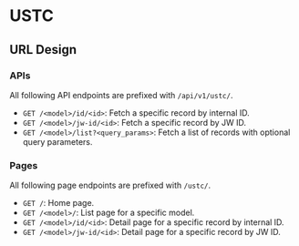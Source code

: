 # USTC

## URL Design

### APIs

All following API endpoints are prefixed with `/api/v1/ustc/`.

- `GET /<model>/id/<id>`: Fetch a specific record by internal ID.
- `GET /<model>/jw-id/<id>`: Fetch a specific record by JW ID.
- `GET /<model>/list?<query_params>`: Fetch a list of records with optional query parameters.

### Pages

All following page endpoints are prefixed with `/ustc/`.

- `GET /`: Home page.
- `GET /<model>/`: List page for a specific model.
- `GET /<model>/id/<id>`: Detail page for a specific record by internal ID.
- `GET /<model>/jw-id/<id>`: Detail page for a specific record by JW ID.
